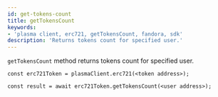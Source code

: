 ```yaml
---
id: get-tokens-count
title: getTokensCount
keywords: 
- 'plasma client, erc721, getTokensCount, fandora, sdk'
description: 'Returns tokens count for specified user.'
---
```


`getTokensCount` method returns tokens count for specified user.

```
const erc721Token = plasmaClient.erc721(<token address>);

const result = await erc721Token.getTokensCount(<user address>);

```
